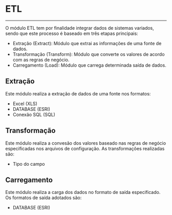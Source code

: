 # ETL
-----

O módulo ETL tem por finalidade integrar dados de sistemas variados, sendo que este processo é baseado em três etapas principais:
 - Extração (Extract): Módulo que extrai as informações de uma fonte de dados.
 - Transformação (Transform): Módulo que converte os valores de acordo com as regras de negócio.
 - Carregamento (Load): Módulo que carrega determinada saída de dados.

## Extração
Este módulo realiza a extração de dados de uma fonte nos formatos:
 - Excel (XLS)
 - DATABASE (ESRI)
 - Conexão SQL (SQL)

## Transformação
Este módulo realiza a convesão dos valores baseado nas regras de negócio especificadas nos arquivos de configuração. As transformações realizadas são:
 - Tipo do campo

## Carregamento
Este módulo realiza a carga dos dados no formato de saída especificado. Os formatos de saída adotados são:
 - DATABASE (ESRI)